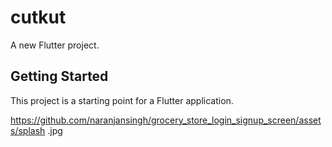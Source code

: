 # cutkut

A new Flutter project.

## Getting Started

This project is a starting point for a Flutter application.

https://github.com/naranjansingh/grocery_store_login_signup_screen/assets/splash .jpg

